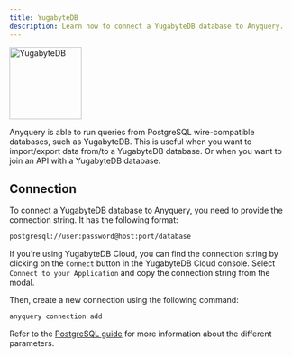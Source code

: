 ```yaml
---
title: YugabyteDB
description: Learn how to connect a YugabyteDB database to Anyquery.
---
```


<img src="/icons/yugabyte.svg" alt="YugabyteDB" width="128" />

Anyquery is able to run queries from PostgreSQL wire-compatible databases, such as YugabyteDB. This is useful when you want to import/export data from/to a YugabyteDB database. Or when you want to join an API with a YugabyteDB database.

## Connection

To connect a YugabyteDB database to Anyquery, you need to provide the connection string. It has the following format:

```txt
postgresql://user:password@host:port/database
```

If you're using YugabyteDB Cloud, you can find the connection string by clicking on the `Connect` button in the YugabyteDB Cloud console. Select `Connect to your Application` and copy the connection string from the modal.

Then, create a new connection using the following command:

```bash
anyquery connection add
```

Refer to the [PostgreSQL guide](/docs/database/postgresql) for more information about the different parameters.
